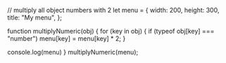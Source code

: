 // multiply all object numbers with 2
let menu = {
  width: 200,
  height: 300,
  title: "My menu",
};

function multiplyNumeric(obj) {
  for (key in obj) {
    if (typeof obj[key] === "number") menu[key] = menu[key] * 2;
  }

  console.log(menu)
}
multiplyNumeric(menu);
